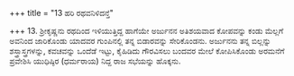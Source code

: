 +++
title = "13 ಹರಿ ರಥವನಿಳಿದನ್ತೆ"

+++
13. ಶ್ರೀಕೃಷ್ಣನು ರಥದಿಂದ ಇಳಿಯುತ್ತಿದ್ದ ಹಾಗೆಯೇ ಅರ್ಜುನನ ಅತಿಶಯವಾದ ಕೋಪವನ್ನು ಕಂಡು ಮೆಲ್ಲಗೆ ಅವನಿಂದ ಜಾರಿಕೊಂಡು ಯಾದವರ ಗುಂಪಿನಲ್ಲಿ ತನ್ನ ಬಿಡಾರವನ್ನು ಸೇರಿಕೊಂಡನು. ಅರ್ಜುನನು ತನ್ನ ಬಿಲ್ಲನ್ನು ಶಸ್ತ್ರಾಸ್ತ್ರಗಳನ್ನು, ಕವಚವನ್ನು ಒಂದೆಡೆ ಇಟ್ಟು, ಕೈಹಿಡಿದು ಗೌರವಿಸಲು ಬಂದವರ ಮೇಲೆ ಕೋಪಿಸಿಕೊಂಡು ಅರಮನೆಗೆ ಪ್ರವೇಶಿಸಿ ಯುಧಿಷ್ಠಿರ (ಧರ್ಮರಾಯ) ನಿದ್ದ ರಾಜ ಸಭೆಯನ್ನು ಹೊಕ್ಕನು.